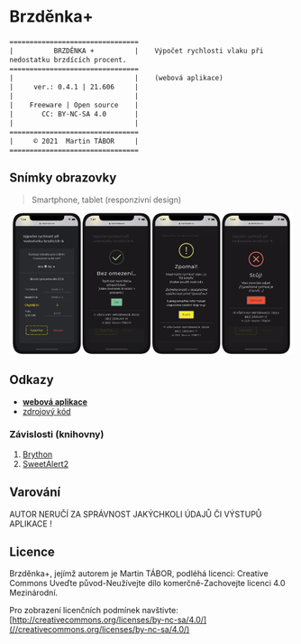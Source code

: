 # Brzděnka+

```text
================================
|          BRZDĚNKA +          |    Výpočet rychlosti vlaku při nedostatku brzdících procent.
================================
|                              |    (webová aplikace)
|     ver.: 0.4.1 | 21.606     |
|                              |
|    Freeware | Open source    |
|       CC: BY-NC-SA 4.0       |
|                              |
================================
|     © 2021  Martin TÁBOR     |
================================
```

## Snímky obrazovky

> Smartphone, tablet (responzivní design)

![Brzdenka+ na smartphonu](/brzdenka-smartphone.png)

## Odkazy

- **[webová aplikace](//martintabor.eu/brzdenka)**
- [zdrojový kód](//github.com/ma-ta/brzdenka-plus/tree/main/aplikace)

### Závislosti (knihovny)

1. [Brython](//github.com/brython-dev/brython)
2. [SweetAlert2](//github.com/sweetalert2/sweetalert2)

## Varování

AUTOR NERUČÍ ZA SPRÁVNOST JAKÝCHKOLI ÚDAJŮ ČI VÝSTUPŮ APLIKACE !

## Licence

Brzděnka+, jejímž autorem je Martin TÁBOR, podléhá licenci:
Creative Commons Uveďte původ-Neužívejte dílo komerčně-Zachovejte licenci 4.0 Mezinárodní.

Pro zobrazení licenčních podmínek navštivte: [http://creativecommons.org/licenses/by-nc-sa/4.0/](//creativecommons.org/licenses/by-nc-sa/4.0/)
